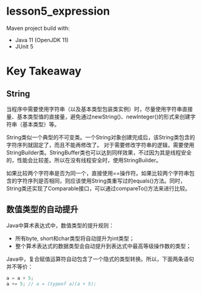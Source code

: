 # lesson5_expression

Maven project build with:
- Java 11 (OpenJDK 11)
- JUnit 5


# Key Takeaway

## String

当程序中需要使用字符串（以及基本类型包装类实例）时，尽量使用字符串直接量、基本类型值的直接量，避免通过newString()、newInteger()的形式来创建字符串（基本类型）等。

String类似一个典型的不可变类。一个String对象创建完成后，该String类包含的字符序列就固定了，而且不能再修改了。
对于需要修改字符串的逻辑，需要使用StringBuilder类。StringBuffer类也可以达到同样效果，不过因为其是线程安全的，性能会比较差。所以在没有线程安全时，使用StringBuilder。

如果比较两个字符串是否为同一个，直接使用==操作符。如果比较两个字符串包含的字符序列是否相同，则应该使用String类重写过的equals()方法。同时，String类还实现了Comparable接口，可以通过compareTo()方法来进行比较。

## 数值类型的自动提升

Java中算术表达式中，数值类型的提升规则：
- 所有byte, short和char类型将自动提升为int类型；
- 整个算术表达式的数据类型会自动提升到表达式中最高等级操作数的类型；

Java中，复合赋值运算符自动包含了一个隐式的类型转换。所以，下面两条语句并不等价：

```java
a = a + 5;
a += 5; // a = (typeof a)(a + 5);
```
